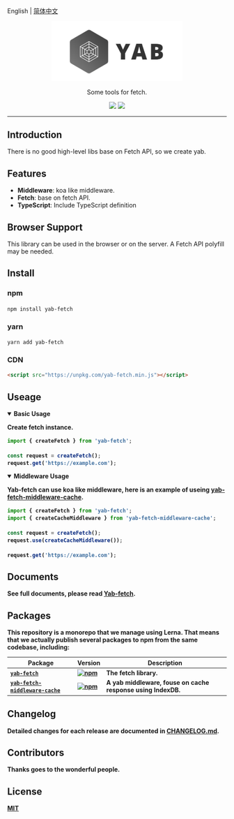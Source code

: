English | [简体中文](./README.zh-CN.md)

<p align="center"><img width="300" src="media/logo.png" alt="Vue logo" /></p>
<div align="center">
<p>Some tools for fetch.</p>
<a href="https://circleci.com/gh/stonexer/yab/tree/master"><img src="https://circleci.com/gh/stonexer/yab/tree/master.svg?style=shield&circle-token=0386ba2e8d3d98f85b0c5e61977a8ded9cf95332" /></a>
<a href="https://codecov.io/gh/stonexer/yab"><img src="https://codecov.io/gh/stonexer/yab/branch/master/graph/badge.svg" /></a>
</div>

---

## Introduction
There is no good high-level libs base on Fetch API, so we create yab.

## Features
- **Middleware**: koa like middleware.
- **Fetch**: base on fetch API.
- **TypeScript**: Include TypeScript definition



## Browser Support
This library can be used in the browser or on the server. A Fetch API polyfill may be needed.



## Install
### npm
`npm install yab-fetch`

### yarn
`yarn add yab-fetch`

### CDN
```html
<script src="https://unpkg.com/yab-fetch.min.js"></script>
```

## Useage
<details open>
<summary><b>Basic Usage</summary>

Create fetch instance.

```ts
import { createFetch } from 'yab-fetch';

const request = createFetch();
request.get('https://example.com');
```
</details>

<details open>
<summary><b>Middleware Usage</summary>

Yab-fetch can use koa like middleware, here is an example of useing [yab-fetch-middleware-cache](./packages/yab-fetch-middleware-cache).

```ts
import { createFetch } from 'yab-fetch';
import { createCacheMiddleware } from 'yab-fetch-middleware-cache';

const request = createFetch();
request.use(createCacheMiddleware());

request.get('https://example.com');
```
</details>

## Documents
See full documents, please read [Yab-fetch](./packages/yab-fetch/README.md).

## Packages

This repository is a monorepo that we manage using Lerna. That means that we actually publish several packages to npm from the same codebase, including:

| Package                                                      | Version                                                      | Description                                              |
| ------------------------------------------------------------ | ------------------------------------------------------------ | -------------------------------------------------------- |
| [`yab-fetch`](/packages/yab-fetch)                           | [![npm](https://img.shields.io/npm/v/yab-fetch.svg?style=flat-square)](https://www.npmjs.com/package/yab-fetch) | The fetch library.                                       |
| [`yab-fetch-middleware-cache`](/packages/yab-fetch-middleware-cache) | [![npm](https://img.shields.io/npm/v/yab-fetch.svg?style=flat-square)](https://www.npmjs.com/package/yab-fetch) | A yab middleware, fouse on cache response using IndexDB. |


## Changelog
Detailed changes for each release are documented in [CHANGELOG.md](./CHANGELOG.md).

## Contributors
Thanks goes to the wonderful people.


## License

[MIT](http://opensource.org/licenses/MIT)
